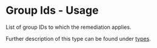 # Group Ids - Usage

List of group IDs to which the remediation applies.

Further description of this type can be found under [types](types/product_groups-usage.en.md).
